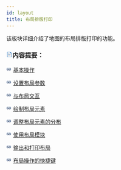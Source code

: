 ```yaml
---
id: layout
title: 布局排版打印
---
```

该板块详细介绍了地图的布局排版打印的功能。

### ![](../img/read.gif)内容提要：

![](../img/smalltitle.png) [基本操作](Basic/Basic.htm)

![](../img/smalltitle.png) [设置布局参数](LayoutPara.htm)

![](../img/smalltitle.png) [与布局交互](Layout_Interaction.htm)

![](../img/smalltitle.png) [绘制布局元素](DrawingMapElements/DrawingMapElements.htm)

![](../img/smalltitle.png) [调整布局元素的分布](Arrangement/Arrangement.htm)

![](../img/smalltitle.png) [使用布局模块](Template/LayoutTemplate.htm)

![](../img/smalltitle.png) [输出和打印布局](Export/ExportLayout.htm)

![](../img/smalltitle.png) [布局操作的快捷键](LayoutShortcutKey.htm)



